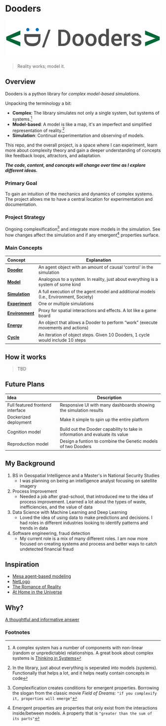 
# Dooders

![dooders logo](./docs/dooder_logo.png)
  
> Reality works; model it.  

## Overview

Dooders is a python library for *complex model-based simulations*.  

Unpacking the terminology a bit:  

* **Complex**: The library simulates not only a single system, but systems of systems.[^1]  
* **Model-based**: A model is like a map, it's an imperfect and simplified representation of reality.[^2]  
* **Simulation**: Continual experimentation and observing of models.  

This repo, and the overall project, is a space where I can experiment, learn more about complexity theory and gain a deeper understanding of concepts like feedback loops, attractors, and adaptation.  

***The code, content, and concepts will change over time as I explore different ideas.***  


### Primary Goal

To gain an intuition of the mechanics and dynamics of complex systems. The project allows me to have a central location for experimentation and documentation.  

### Project Strategy

Ongoing complexification[^3] and integrate more models in the simulation. See how changes affect the simulation and if any emergent[^4] properties surface.  

### Main Concepts

| Concept                                | Explanation                                                                      |
| :------------------------------------- | -------------------------------------------------------------------------------- |
| [**Dooder**](docs/Dooder.md)           | An agent object with an amount of causal 'control' in the simulation             |
| [**Model**](docs/Concepts.md#Model)             | Analogous to a system. In reality, just about everything is a system of some kind           |
| [**Simulation**](docs/Simulation.md)   | A full execution of the agent model and additional models (I.e., Environment, Society)    |
| [**Experiment**](docs/Experiment.md)   | One or multiple simulations                                                      |
| [**Environment**](docs/Environment.md) | Proxy for spatial interactions and effects. A lot like a game board              |
| [**Energy**](docs/Energy.md)           | An object that allows a Dooder to perform “work” (execute movements and actions) |
| [**Cycle**](docs/Concepts.md)             | An iteration of object steps. Given 10 Dooders, 1 cycle would include 10 steps   |
  
  
## How it works
   > TBD
  

## Future Plans

| Idea  | Description |
| :---- | ----------- |
| Full featured frontend interface | Responsive UI with many dashboards showing the simulation results |
| Dockerized deployment | Make it simple to spin up the entire platform |
| Cognition model | Build out the Dooder capability to take in information and evaluate its value |
| Reproduction model | Design a funtion to combine the Genetic models of two Dooders |  

## My Background
  
1. BS in Geospatial Intelligence and a Master's in National Security Studies
   * I was planning on being an intelligence analyst focusing on satellite imagery
2. Process Improvement
    * Needed a job after grad-school, that introduced me to the idea of process improvement. Learned a lot about the types of waste, inefficiencies, and the value of data
3. Data Science with Machine Learning and Deep Learning
    * Loved the idea of using data to make predictions and decisions. I had roles in different industries looking to identify patterns and trends in data
4. Software engineering, fraud detection
    * My current role is a mix of many different roles. I am now more focused on creating systems and process and better ways to catch undetected financial fraud


## Inspiration

* [Mesa agent-based modeling](https://github.com/projectmesa/mesa)
* [NetLogo](https://github.com/NetLogo/NetLogo)
* [The Romance of Reality](https://www.amazon.com/Romance-Reality-Organizes-Consciousness-Complexity-ebook/dp/B09GW3G45J/ref=tmm_kin_swatch_0?_encoding=UTF8&qid=1661627602&sr=8-2)
* [At Home in the Universe](https://www.amazon.com/At-Home-Universe-Self-Organization-Complexity-ebook/dp/B004VEEO12/ref=tmm_kin_swatch_0?_encoding=UTF8&qid=1661627686&sr=8-1)


## Why?

[A thoughtful and informative answer](https://media.giphy.com/media/ihvwnO5pHKtyTYQWxU/giphy.gif)  
  

  
### Footnotes

[^1]: A complex system has a number of components with non-linear (random or unpredictable) relationships. A great book about complex systems is [Thinking in Systems](https://www.amazon.com/Thinking-Systems-Donella-H-Meadows/dp/1603580557/ref=nodl_?dplnkId=c7d91e2b-3d9e-4f2f-b62d-b83301ddb81d)
[^2]: In the library, just about everything is seperated into models (systems). Functionally that helps a lot, and it helps neatly contain concepts in code 
[^3]: Complexification creates conditions for emergent properties. Borrowing the slogan from the classic movie *Field of Dreams*: `"if you complexify it, properties will emerge"`  
[^4]: Emergent properties are properties that only exist from the interactions inside/between models. A property that is `"greater than the sum of its parts"`    
